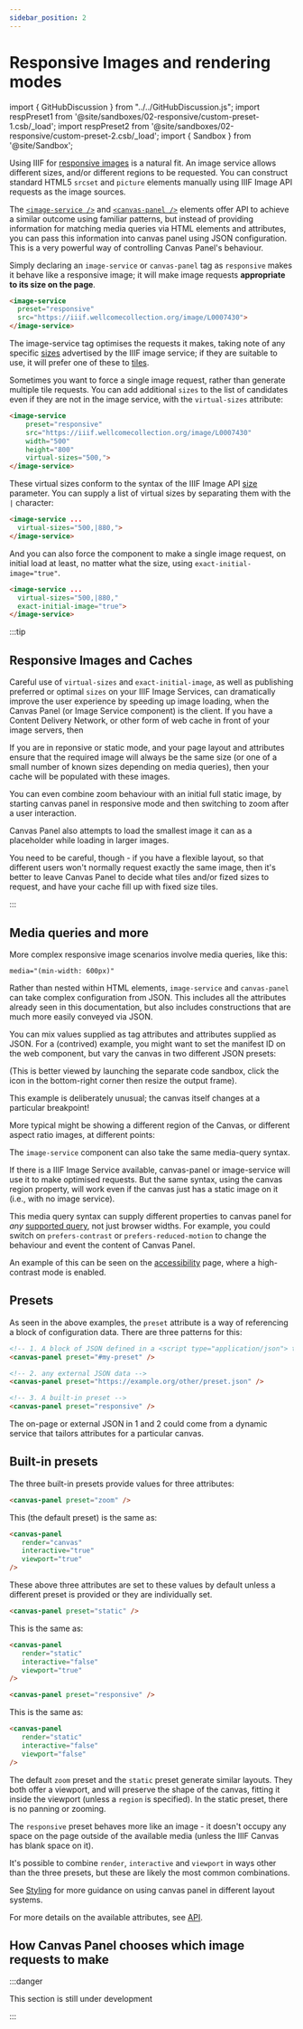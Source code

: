 ```yaml
---
sidebar_position: 2
---
```


# Responsive Images and rendering modes

import { GitHubDiscussion } from "../../GitHubDiscussion.js";
import respPreset1 from '@site/sandboxes/02-responsive/custom-preset-1.csb/_load';
import respPreset2 from '@site/sandboxes/02-responsive/custom-preset-2.csb/_load';
import { Sandbox } from '@site/Sandbox';


Using IIIF for [responsive images](https://developer.mozilla.org/en-US/docs/Learn/HTML/Multimedia_and_embedding/Responsive_images) is a natural fit. An image service allows different sizes, and/or different regions to be requested. You can construct standard HTML5 `srcset` and `picture` elements manually using IIIF Image API requests as the image sources.

The [`<image-service />`](../../docs/components/single-image-service) and [`<canvas-panel />`](../../docs/components/cp) elements offer API to achieve a similar outcome using familiar patterns, but instead of providing information for matching media queries via HTML elements and attributes, you can pass this information into canvas panel using JSON configuration. This is a very powerful way of controlling Canvas Panel's behaviour.

Simply declaring an `image-service` or `canvas-panel` tag as `responsive` makes it behave like a responsive image; it will make image requests **appropriate to its size on the page**.

```html
<image-service 
  preset="responsive"
  src="https://iiif.wellcomecollection.org/image/L0007430">
</image-service>
```

<image-service 
  preset="responsive"
  src="https://iiif.wellcomecollection.org/image/L0007430">
</image-service>

The image-service tag optimises the requests it makes, taking note of any specific [sizes](https://iiif.io/api/image/3.0/#53-sizes) advertised by the IIIF image service; if they are suitable to use, it will prefer one of these to [tiles](https://iiif.io/api/image/3.0/#54-tiles).

Sometimes you want to force a single image request, rather than generate multiple tile requests. You can add additional `sizes` to the list of candidates even if they are not in the image service, with the `virtual-sizes` attribute:


```html
<image-service 
    preset="responsive"
    src="https://iiif.wellcomecollection.org/image/L0007430" 
    width="500"
    height="800"
    virtual-sizes="500,">
</image-service>
```

<image-service 
  preset="responsive"
  src="https://iiif.wellcomecollection.org/image/L0007430" 
  width="500"
  height="800"
  virtual-sizes="500,">
</image-service>

These virtual sizes conform to the syntax of the IIIF Image API [size](https://iiif.io/api/image/3.0/#42-size) parameter. You can supply a list of virtual sizes by separating them with the `|` character:

```html
<image-service ...
  virtual-sizes="500,|880,">
</image-service>
```
And you can also force the component to make a single image request, on initial load at least, no matter what the size, using `exact-initial-image="true"`.

```html
<image-service ...
  virtual-sizes="500,|880,"
  exact-initial-image="true">
</image-service>
```

:::tip

## Responsive Images and Caches

Careful use of `virtual-sizes` and `exact-initial-image`, as well as publishing preferred or optimal `sizes` on your IIIF Image Services, can dramatically improve the user experience by speeding up image loading, when the Canvas Panel (or Image Service component) is the client. If you have a Content Delivery Network, or other form of web cache in front of your image servers, then

If you are in reponsive or static mode, and your page layout and attributes ensure that the required image will always be the same size (or one of a small number of known sizes depending on media queries), then your cache will be populated with these images.

You can even combine zoom behaviour with an initial full static image, by starting canvas panel in responsive mode and then switching to zoom after a user interaction.

Canvas Panel also attempts to load the smallest image it can as a placeholder while loading in larger images.

You need to be careful, though - if you have a flexible layout, so that different users won't normally request exactly the same image, then it's better to leave Canvas Panel to decide what tiles and/or fized sizes to request, and have your cache fill up with fixed size tiles.

:::


## Media queries and more

More complex responsive image scenarios involve media queries, like this:

`media="(min-width: 600px)"`

Rather than nested within HTML elements, `image-service` and `canvas-panel` can take complex configuration from JSON. This includes all the attributes already seen in this documentation, but also includes constructions that are much more easily conveyed via JSON.

You can mix values supplied as tag attributes and attributes supplied as JSON. For a (contrived) example, you might want to set the manifest ID on the web component, but vary the canvas in two different JSON presets:

<Sandbox project={respPreset1} />

(This is better viewed by launching the separate code sandbox, click the icon in the bottom-right corner then resize the output frame).

This example is deliberately unusual; the canvas itself changes at a particular breakpoint!

More typical might be showing a different region of the Canvas, or different aspect ratio images, at different points:

<Sandbox project={respPreset2} />

The `image-service` component can also take the same media-query syntax. 

If there is a IIIF Image Service available, canvas-panel or image-service will use it to make optimised requests. But the same syntax, using the canvas region property, will work even if the canvas just has a static image on it (i.e., with no image service).

This media query syntax can supply different properties to canvas panel for _any_ [supported query](https://developer.mozilla.org/en-US/docs/Web/CSS/Media_Queries/Using_media_queries), not just browser widths. For example, you could switch on `prefers-contrast` or `prefers-reduced-motion` to change the behaviour and event the content of Canvas Panel.

An example of this can be seen on the [accessibility](./accessibility) page, where a high-contrast mode is enabled.

## Presets

As seen in the above examples, the `preset` attribute is a way of referencing a block of configuration data. There are three patterns for this:


```html
<!-- 1. A block of JSON defined in a <script type="application/json"> tag with the same id -->
<canvas-panel preset="#my-preset" />

<!-- 2. any external JSON data -->
<canvas-panel preset="https://example.org/other/preset.json" />

<!-- 3. A built-in preset -->
<canvas-panel preset="responsive" />
```

The on-page or external JSON in 1 and 2 could come from a dynamic service that tailors attributes for a particular canvas.

## Built-in presets

The three built-in presets provide values for three attributes:

```html
<canvas-panel preset="zoom" />
```

This (the default preset) is the same as:

```html
<canvas-panel 
   render="canvas"
   interactive="true"
   viewport="true"
/>
```

These above three attributes are set to these values by default unless a different preset is provided or they are individually set.

```html
<canvas-panel preset="static" />
```

This is the same as:

```html
<canvas-panel 
   render="static"
   interactive="false"
   viewport="true"
/>
```

```html
<canvas-panel preset="responsive" />
```

This is the same as:

```html
<canvas-panel 
   render="static"
   interactive="false"
   viewport="false"
/>
```

The default `zoom` preset and the `static` preset generate similar layouts. They both offer a viewport, and will preserve the shape of the canvas, fitting it inside the viewport (unless a `region` is specified). In the static preset, there is no panning or zooming.

The `responsive` preset behaves more like an image - it doesn't occupy any space on the page outside of the available media (unless the IIIF Canvas has blank space on it).

It's possible to combine `render`, `interactive` and `viewport` in ways other than the three presets, but these are likely the most common combinations.

See [Styling](styling) for more guidance on using canvas panel in different layout systems.

For more details on the available attributes, see [API](./json-api).


## How Canvas Panel chooses which image requests to make 

<!-- Stephen: discuss how CP and IS make these requests - how it decides etc -->
<!-- enough to produce an ImageResponsive equivalent -->

:::danger

This section is still under development

:::


<GitHubDiscussion ghid="2" />